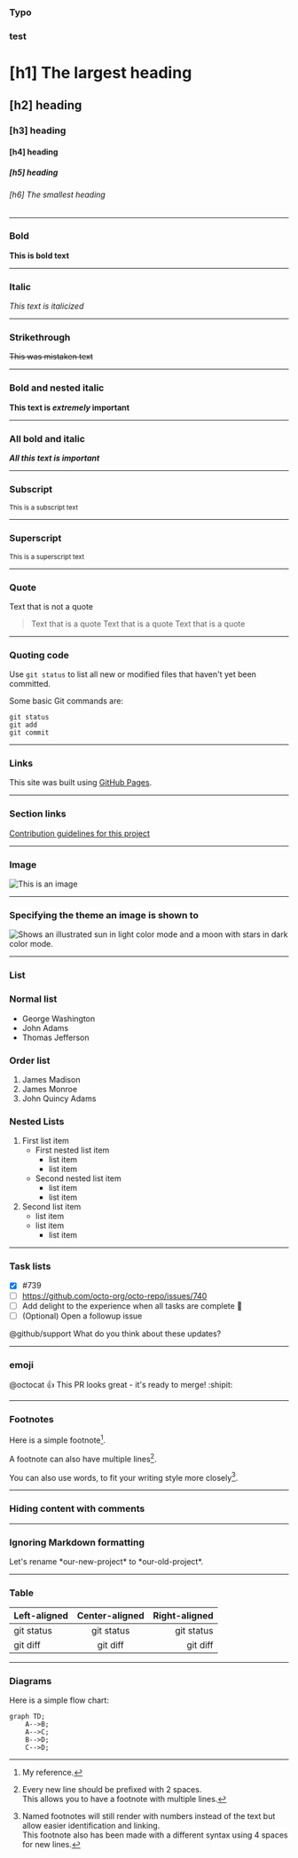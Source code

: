 ### **Typo**

### test

# [h1] The largest heading
## [h2] heading
### [h3] heading
#### [h4] heading
##### [h5] heading
###### [h6] The smallest heading

----- 

### Bold

**This is bold text**

----- 

### Italic

*This text is italicized*	

----- 
### Strikethrough

~~This was mistaken text~~	

----- 
### Bold and nested italic

**This text is _extremely_ important**	

----- 
### All bold and italic	

***All this text is important***	

----- 
### Subscript	

<sub>This is a subscript text</sub>	

----- 
### Superscript

<sup>This is a superscript text</sup>	

----- 
### Quote

Text that is not a quote

> Text that is a quote
> Text that is a quote
> Text that is a quote

----- 
### Quoting code

Use `git status` to list all new or modified files that haven't yet been committed.


Some basic Git commands are:
```
git status
git add
git commit
```

----- 
### Links

This site was built using [GitHub Pages](https://pages.github.com/).

----- 
### Section links


[Contribution guidelines for this project](docs/CONTRIBUTING.md)

----- 
### Image

![This is an image](https://buddy.works/assets/svg/brands/buddy.svg)

----- 
### Specifying the theme an image is shown to

<picture>
  <source media="(prefers-color-scheme: dark)" srcset="https://user-images.githubusercontent.com/25423296/163456776-7f95b81a-f1ed-45f7-b7ab-8fa810d529fa.png">
  <source media="(prefers-color-scheme: light)" srcset="https://user-images.githubusercontent.com/25423296/163456779-a8556205-d0a5-45e2-ac17-42d089e3c3f8.png">
  <img alt="Shows an illustrated sun in light color mode and a moon with stars in dark color mode." src="https://user-images.githubusercontent.com/25423296/163456779-a8556205-d0a5-45e2-ac17-42d089e3c3f8.png">
</picture>


----- 
### List 

### Normal list

- George Washington
- John Adams
- Thomas Jefferson

### Order list

1. James Madison
2. James Monroe
3. John Quincy Adams


### Nested Lists

1. First list item
   - First nested list item
     - list item
     - list item
   - Second nested list item
     - list item
     - list item
2. Second list item
   - list item
   - list item
      - list item

----- 
### Task lists

- [x] #739
- [ ] https://github.com/octo-org/octo-repo/issues/740
- [ ] Add delight to the experience when all tasks are complete :tada:
- [ ] \(Optional) Open a followup issue

@github/support What do you think about these updates?

----- 
### emoji

@octocat :+1: This PR looks great - it's ready to merge! :shipit:

----- 
### Footnotes

Here is a simple footnote[^1].

A footnote can also have multiple lines[^2].  

You can also use words, to fit your writing style more closely[^note].

[^1]: My reference.
[^2]: Every new line should be prefixed with 2 spaces.  
  This allows you to have a footnote with multiple lines.
[^note]:
    Named footnotes will still render with numbers instead of the text but allow easier identification and linking.  
    This footnote also has been made with a different syntax using 4 spaces for new lines.
    
----- 
### Hiding content with comments

<!-- This content will not appear in the rendered Markdown -->

----- 
### Ignoring Markdown formatting

Let's rename \*our-new-project\* to \*our-old-project\*.

----- 
### Table

| Left-aligned | Center-aligned | Right-aligned |
| :---         |     :---:      |          ---: |
| git status   | git status     | git status    |
| git diff     | git diff       | git diff      |


----- 
### Diagrams

Here is a simple flow chart:

```mermaid
graph TD;
    A-->B;
    A-->C;
    B-->D;
    C-->D;
```
